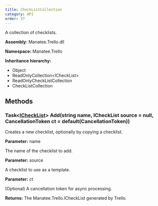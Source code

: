 ```yaml
---
title: CheckListCollection
category: API
order: 37
---
```


A collection of checklists.

**Assembly:** Manatee.Trello.dll

**Namespace:** Manatee.Trello

**Inheritance hierarchy:**

- Object
- ReadOnlyCollection&lt;ICheckList&gt;
- ReadOnlyCheckListCollection
- CheckListCollection

## Methods

### Task&lt;[ICheckList](../ICheckList#ichecklist)&gt; Add(string name, ICheckList source = null, CancellationToken ct = default(CancellationToken))

Creates a new checklist, optionally by copying a checklist.

**Parameter:** name

The name of the checklist to add.

**Parameter:** source

A checklist to use as a template.

**Parameter:** ct

(Optional) A cancellation token for async processing.

**Returns:** The Manatee.Trello.ICheckList generated by Trello.

